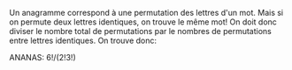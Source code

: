 Un anagramme correspond à une permutation des lettres d'un mot. Mais si on permute deux lettres identiques, on trouve le même mot! On doit donc diviser le nombre total de permutations par le nombres de permutations entre lettres identiques. On trouve donc:

ANANAS: $6!/(2!3!)$
